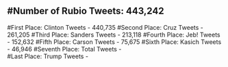 #Number of Rubio Tweets: 443,242
---
#First Place: Clinton Tweets - 440,735
#Second Place: Cruz Tweets - 261,205
#Third Place: Sanders Tweets - 213,118
#Fourth Place: Jeb! Tweets - 152,632
#Fifth Place: Carson Tweets - 75,675
#Sixth Place: Kasich Tweets - 46,946
#Seventh Place: Total Tweets -  
#Last Place: Trump Tweets - 
